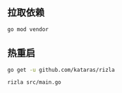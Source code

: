 ## 拉取依赖

```bash
go mod vendor
```

## 热重启

```bash
go get -u github.com/kataras/rizla

rizla src/main.go
```